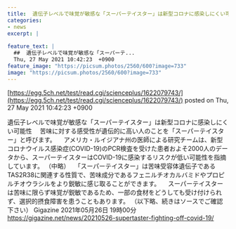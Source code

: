 ```yaml
---
title:  遺伝子レベルで味覚が敏感な「スーパーテイスター」は新型コロナに感染しにくい可能性　米研究  
categories:
- news
excerpt: |
  
feature_text: |
  ##  遺伝子レベルで味覚が敏感な「スーパーテ...
  Thu, 27 May 2021 10:42:23  +0900
feature_image: "https://picsum.photos/2560/600?image=733"
image: "https://picsum.photos/2560/600?image=733"
---
```


[https://egg.5ch.net/test/read.cgi/scienceplus/1622079743/](https://egg.5ch.net/test/read.cgi/scienceplus/1622079743/)
posted on Thu, 27 May 2021 10:42:23  +0900

<!--more-->

遺伝子レベルで味覚が敏感な「スーパーテイスター」は新型コロナに感染しにくい可能性 　苦味に対する感受性が遺伝的に高い人のことを「スーパーテイスター」と呼びます。 　アメリカ・ルイジアナ州の医師による研究チームは、新型コロナウイルス感染症(COVID-19)のPCR検査を受けた患者およそ2000人のデータから、スーパーテイスターはCOVID-19に感染するリスクが低い可能性を指摘しています。 （中略） 　「スーパーテイスター」は苦味受容体遺伝子であるTAS2R38に関連する性質で、苦味成分であるフェニルチオカルバミドやプロピルチオウラシルをより鋭敏に感じ取ることができます。 　スーパーテイスターは苦味に限らず味覚が鋭敏であるため、一部の食材をどうしても受け付けられず、選択的摂食障害を患うこともあります。 （以下略、続きはソースでご確認下さい） Gigazine 2021年05月26日 19時00分 https://gigazine.net/news/20210526-supertaster-fighting-off-covid-19/
